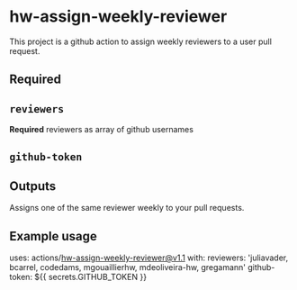# hw-assign-weekly-reviewer
This project is a github action to assign weekly reviewers to a user pull request.

## Required
## `reviewers`

**Required** reviewers as array of github usernames 

## `github-token`

## Outputs

Assigns one of the same reviewer weekly to your pull requests.

## Example usage

uses: actions/hw-assign-weekly-reviewer@v1.1
with:
  reviewers: 'juliavader, bcarrel, codedams, mgouaillierhw, mdeoliveira-hw, gregamann'
  github-token: ${{ secrets.GITHUB_TOKEN }}